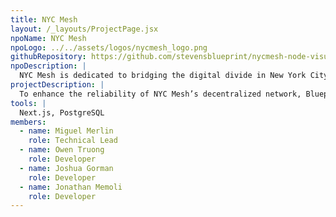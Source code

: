 ```yaml
---
title: NYC Mesh
layout: /_layouts/ProjectPage.jsx
npoName: NYC Mesh
npoLogo: ../../assets/logos/nycmesh_logo.png
githubRepository: https://github.com/stevensblueprint/nycmesh-node-visualizer
npoDescription: |
  NYC Mesh is dedicated to bridging the digital divide in New York City by providing an open, resilient, and community-driven internet network. Their mission is to ensure affordable and reliable internet access for all residents, independent of commercial providers. By building and maintaining a decentralized, neutral network, NYC Mesh empowers communities with unrestricted connectivity, safeguarding privacy and autonomy while offering a crucial alternative during internet disruptions or emergencies.
projectDescription: |
  To enhance the reliability of NYC Mesh’s decentralized network, Blueprint developed a node planning web interface that helps volunteers optimize antenna configurations. The platform maps all existing antennas, calculates potential interference based on location and direction, and allows users to simulate frequency adjustments. This tool enables NYC Mesh’s install team to proactively prevent service disruptions by ensuring that new antenna placements do not degrade network performance. By streamlining installation planning and reducing frequency conflicts, this solution helps expand internet access while maintaining a high-quality mesh network for communities across New York City.
tools: |
  Next.js, PostgreSQL
members:
  - name: Miguel Merlin
    role: Technical Lead
  - name: Owen Truong
    role: Developer
  - name: Joshua Gorman
    role: Developer
  - name: Jonathan Memoli
    role: Developer
---
```


